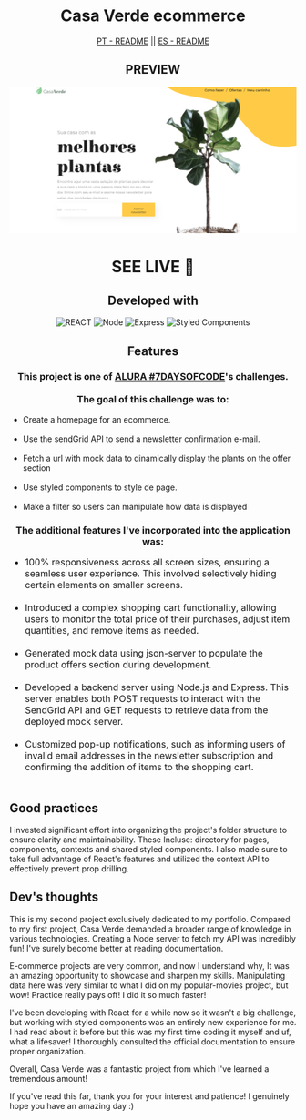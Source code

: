 <div style="text-align: center">
    <h1>Casa Verde ecommerce</h1>
    <div ><a href='./README.pt-br.md' style='cursor: pointer'>PT - README</a> || <a href='./README.es.md'style='cursor: pointer'>ES - README</a></div>
</div>

<div style="text-align: center">
    <h2>PREVIEW</h2>
    <img src='public/assets/casaverde-preview.png' alt='deployed preview' target='_blank'></img>
    <h1><a style='text-decoration: none; text-transform: uppercase' href='https://6547990862a9b24d1edf6468--willowy-sopapillas-7e536a.netlify.app/#' target='_blank'>SEE LIVE 🚀</a></h1>
</div>

<div style="text-align: center">
    <h2>Developed with</h2>
    <img alt='REACT' src='https://img.shields.io/badge/React-20232A?style=for-the-badge&logo=react&logoColor=61DAFB'>
    <img alt='Node' src='https://img.shields.io/badge/Node.js-43853D?style=for-the-badge&logo=node.js&logoColor=white'>
    <img alt='Express' src='https://img.shields.io/badge/Express.js-404D59?style=for-the-badge'>
    <img alt='Styled Components' src='https://img.shields.io/badge/styled--components-DB7093?style=for-the-badge&logo=styled-components&logoColor=white'>

</div>

<div style="text-align: center">
    <h2>Features</h2>
    <h3>
        This project is one of <a href='https://alura-7dayscode.vercel.app/' target='_blank'>ALURA #7DAYSOFCODE</a>'s challenges.<br><br> The goal of this challenge was to:
    </h3>     
    <ul style="text-align: left">
        <li>Create a homepage for an ecommerce.</li><br>
        <li>Use the sendGrid API to send a newsletter confirmation e-mail.</li><br>
        <li>Fetch a url with mock data to dinamically display the plants on the offer section</li><br>
        <li>Use styled components to style de page.</li><br>
        <li>Make a filter so users can manipulate how data is displayed</li>
    </ul>
    
</div>

<div style="text-align: center">
    <h3>
        The additional features I've incorporated into the application was:
    </h3>     
    <ul style="text-align: left; font-size: 16px">
        <li>100% responsiveness across all screen sizes, ensuring a seamless user experience. This involved selectively hiding certain elements on smaller screens.</li><br>
        <li> Introduced a complex shopping cart functionality, allowing users to monitor the total price of their purchases, adjust item quantities, and remove items as needed.</li>  <br>
        <li>  Generated mock data using json-server to populate the product offers section during development.</li><br>
        <li> Developed a backend server using Node.js and Express. This server enables both POST requests to interact with the SendGrid API and GET requests to retrieve data from the deployed mock server.</li><br>
        <li> Customized pop-up notifications, such as informing users of invalid email addresses in the newsletter subscription and confirming the addition of items to the shopping cart.</li><br>     
    </ul>
    
</div>

<div>
    <h2>Good practices</h2>
    <p>I invested significant effort into organizing the project's folder structure to ensure clarity and maintainability. These Incluse: directory for pages, components, contexts and shared styled components. I also made sure to take full advantage of React's features and utilized the context API to effectively prevent prop drilling.</p>
</div>

<div>
    <h2>Dev's thoughts</h2>
    <p>This is my second project exclusively dedicated to my portfolio. Compared to my first project, Casa Verde demanded a broader range of knowledge in various technologies. Creating a Node server to fetch my API was incredibly fun! I've surely become better at reading documentation.</p>
    <p>E-commerce projects are very common, and now I understand why, It was an amazing opportunity to showcase and sharpen my skills. Manipulating data here was very similar to what I did on my popular-movies project, but wow! Practice really pays off! I did it so much faster!</p> 
    <p>I've been developing with React for a while now so it wasn't a big challenge, but working with styled components was an entirely new experience for me. I had read about it before but this was my first time coding it myself and uf, what a lifesaver! I thoroughly consulted the official documentation to ensure proper organization.</p>   
    <p>Overall, Casa Verde was a fantastic project from which I've learned a tremendous amount!</p>
    <p>If you've read this far, thank you for your interest and patience! I genuinely hope you have an amazing day :)</p>

</div>
